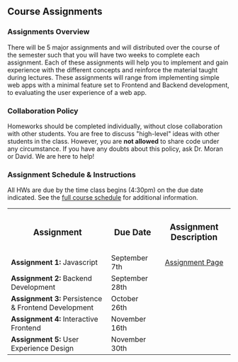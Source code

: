## Course Assignments

### Assignments Overview

There will be 5 major assignments and will distributed over the course of the semester such that you will have two weeks to complete each assignment. Each of these assignments will help you to implement and gain experience with the different concepts and reinforce the material taught during lectures. These assignments will range from implementing simple web apps with a minimal feature set to Frontend and Backend development, to evaluating the user experience of a web app.


### Collaboration Policy

Homeworks should be completed individually, without close collaboration with other students. You are free to discuss "high-level" ideas with other students in the class. However, you are **not allowed** to share code under any circumstance. If you have any doubts about this policy, ask Dr. Moran or David. We are here to help!

### Assignment Schedule & Instructions

All HWs are due by the time class begins (4:30pm) on the due date indicated.  See the [full course schedule](../schedule/) for additional information. 

<style type="text/css">
.center {
  display: block;
  margin-left: auto;
  margin-right: auto;
}
</style>

<table width="100%">
	<tr>
		<th> <h3>Assignment</h3> </th>
		<th> <h3>Due Date</h3> </th>
		<th> <h3>Assignment Description</h3> </th> 
	</tr>
	<tr>
		<td><b>Assignment 1:</b> Javascript</td>
		<td>September 7th</td>
		<td><div style="text-align: center;">
<a href="../hw1/" title="Assignment Page" class="md-button md-button--primary"> Assignment Page </a>
</div></td>
	</tr>
	<tr>
		<td><b>Assignment 2:</b> Backend Development</td>
		<td>September 28th</td>
		<td></td>
	</tr>
	<tr>
		<td><b>Assignment 3:</b> Persistence & Frontend Development</td>
		<td>October 26th</td>
		<td></td>
	</tr>
	<tr>
		<td><b>Assignment 4:</b> Interactive Frontend</td>
		<td>November 16th</td>
		<td></td>
	</tr>
	<tr>
		<td><b>Assignment 5:</b> User Experience Design</td>
		<td>November 30th</td>
		<td></td>
	</tr>
</table>